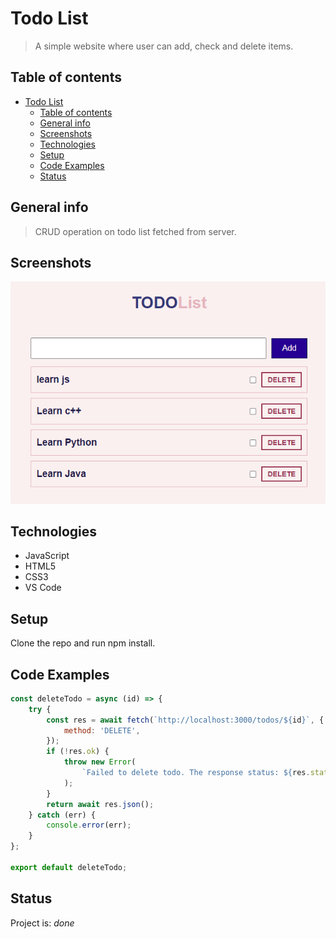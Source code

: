 # Todo List

> A simple website where user can add, check and delete items.

## Table of contents

- [Todo List](#todo-list)
  - [Table of contents](#table-of-contents)
  - [General info](#general-info)
  - [Screenshots](#screenshots)
  - [Technologies](#technologies)
  - [Setup](#setup)
  - [Code Examples](#code-examples)
  - [Status](#status)

## General info

> CRUD operation on todo list fetched from server.

## Screenshots

![Example screenshot](./assets/screenshot.png)

## Technologies

- JavaScript
- HTML5
- CSS3
- VS Code

## Setup

Clone the repo and run npm install.

## Code Examples

```js
const deleteTodo = async (id) => {
	try {
		const res = await fetch(`http://localhost:3000/todos/${id}`, {
			method: 'DELETE',
		});
		if (!res.ok) {
			throw new Error(
				`Failed to delete todo. The response status: ${res.status}`,
			);
		}
		return await res.json();
	} catch (err) {
		console.error(err);
	}
};

export default deleteTodo;
```

## Status

Project is: _done_
